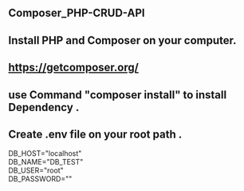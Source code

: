 ## Composer_PHP-CRUD-API
## Install PHP and Composer on your computer.
## https://getcomposer.org/
## use Command "composer install" to install Dependency .
## Create .env file on your root path .
  DB_HOST="localhost"<br>
  DB_NAME="DB_TEST"<br>
  DB_USER="root"<br>
  DB_PASSWORD=""<br>
  

